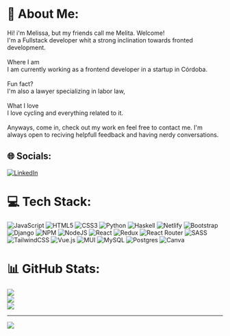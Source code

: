 # 💫 About Me:
Hi! i'm Melissa, but my friends call me Melita. Welcome!<br>I'm a Fullstack developer whit a strong inclination towards fronted development.<br><br>Where I am<br>I am currently working as a frontend developer in a startup in Córdoba.<br><br>Fun fact?<br>I'm also a lawyer specializing in labor law,<br><br>What I love<br>I love cycling and everything related to it.<br><br>Anyways, come in, check out my work en feel free to contact me. I'm always open to reciving helpfull feedback and having nerdy conversations.


## 🌐 Socials:
[![LinkedIn](https://img.shields.io/badge/LinkedIn-%230077B5.svg?logo=linkedin&logoColor=white)](https://linkedin.com/in/melissa-casola) 

# 💻 Tech Stack:
![JavaScript](https://img.shields.io/badge/javascript-%23323330.svg?style=plastic&logo=javascript&logoColor=%23F7DF1E) ![HTML5](https://img.shields.io/badge/html5-%23E34F26.svg?style=plastic&logo=html5&logoColor=white) ![CSS3](https://img.shields.io/badge/css3-%231572B6.svg?style=plastic&logo=css3&logoColor=white) ![Python](https://img.shields.io/badge/python-3670A0?style=plastic&logo=python&logoColor=ffdd54) ![Haskell](https://img.shields.io/badge/Haskell-5e5086?style=plastic&logo=haskell&logoColor=white) ![Netlify](https://img.shields.io/badge/netlify-%23000000.svg?style=plastic&logo=netlify&logoColor=#00C7B7) ![Bootstrap](https://img.shields.io/badge/bootstrap-%23563D7C.svg?style=plastic&logo=bootstrap&logoColor=white) ![Django](https://img.shields.io/badge/django-%23092E20.svg?style=plastic&logo=django&logoColor=white) ![NPM](https://img.shields.io/badge/NPM-%23000000.svg?style=plastic&logo=npm&logoColor=white) ![NodeJS](https://img.shields.io/badge/node.js-6DA55F?style=plastic&logo=node.js&logoColor=white) ![React](https://img.shields.io/badge/react-%2320232a.svg?style=plastic&logo=react&logoColor=%2361DAFB) ![Redux](https://img.shields.io/badge/redux-%23593d88.svg?style=plastic&logo=redux&logoColor=white) ![React Router](https://img.shields.io/badge/React_Router-CA4245?style=plastic&logo=react-router&logoColor=white) ![SASS](https://img.shields.io/badge/SASS-hotpink.svg?style=plastic&logo=SASS&logoColor=white) ![TailwindCSS](https://img.shields.io/badge/tailwindcss-%2338B2AC.svg?style=plastic&logo=tailwind-css&logoColor=white) ![Vue.js](https://img.shields.io/badge/vuejs-%2335495e.svg?style=plastic&logo=vuedotjs&logoColor=%234FC08D) ![MUI](https://img.shields.io/badge/MUI-%230081CB.svg?style=plastic&logo=material-ui&logoColor=white) ![MySQL](https://img.shields.io/badge/mysql-%2300f.svg?style=plastic&logo=mysql&logoColor=white) ![Postgres](https://img.shields.io/badge/postgres-%23316192.svg?style=plastic&logo=postgresql&logoColor=white) ![Canva](https://img.shields.io/badge/Canva-%2300C4CC.svg?style=plastic&logo=Canva&logoColor=white)
# 📊 GitHub Stats:
![](https://github-readme-stats.vercel.app/api?username=melitacasola&theme=radical&hide_border=true&include_all_commits=true&count_private=true)<br/>
![](https://github-readme-streak-stats.herokuapp.com/?user=melitacasola&theme=radical&hide_border=true)<br/>
![](https://github-readme-stats.vercel.app/api/top-langs/?username=melitacasola&theme=radical&hide_border=true&include_all_commits=true&count_private=true&layout=compact)


---
[![](https://visitcount.itsvg.in/api?id=melitacasola&icon=5&color=11)](https://visitcount.itsvg.in)

<!-- Proudly created with GPRM ( https://gprm.itsvg.in ) -->
